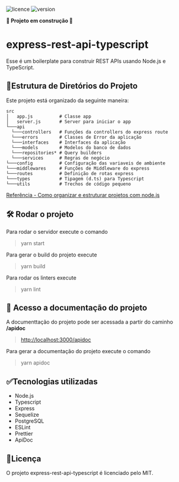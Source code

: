 ![licence](https://img.shields.io/github/license/JessPergentino/express-rest-api-typescript?style=for-the-badge) ![version](https://img.shields.io/github/package-json/v/JessPergentino/express-rest-api-typescript?style=for-the-badge)

**:construction: Projeto em construção :construction:**

# express-rest-api-typescript

Esse é um boilerplate para construir REST APIs usando Node.js e TypeScript.

## 📁Estrutura de Diretórios do Projeto

Este projeto está organizado da seguinte maneira:

```
src
│   app.js          # Classe app
│   server.js       # Server para iniciar o app
└───api
  └───controllers   # Funções da controllers do express route
  └───errors        # Classes de Error da aplicação
  └───interfaces    # Interfaces da aplicação
  └───models        # Modelos do banco de dados
  └───repositories* # Query builders
  └───services      # Regras de negócio
└───config          # Configuração das variaveis de ambiente
└───middlewares     # Funções de Middleware do express
└───routes          # Definição de rotas express
└───types           # Tipagem (d.ts) para Typescript
└───utils           # Trechos de código pequeno
```

[Referência - Como organizar e estruturar projetos com node.js](https://medium.com/@diomalta/como-organizar-e-estruturar-projetos-com-node-js-4845be004899)

## 🛠️ Rodar o projeto

Para rodar o servidor execute o comando

> yarn start

Para gerar o build do projeto execute

> yarn build

Para rodar os linters execute

> yarn lint

## 📄 Acesso a documentação do projeto

A documenttação do projeto pode ser acessada a partir do caminho **/apidoc**

> <http://localhost:3000/apidoc>

Para gerar a documentação do projeto execute o comando

> yarn apidoc

## ✅Tecnologias utilizadas

- Node.js
- Typescript
- Express
- Sequelize
- PostgreSQL
- ESLint
- Prettier
- ApiDoc

## 📝Licença

O projeto express-rest-api-typescript é licenciado pelo MIT.
